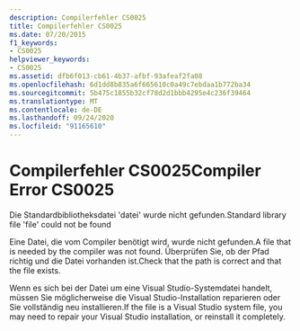 ```yaml
---
description: Compilerfehler CS0025
title: Compilerfehler CS0025
ms.date: 07/20/2015
f1_keywords:
- CS0025
helpviewer_keywords:
- CS0025
ms.assetid: dfb6f013-cb61-4b37-afbf-93afeaf2fa08
ms.openlocfilehash: 6d1dd8b835a6f665610c0a49c7ebdaa1b772ba34
ms.sourcegitcommit: 5b475c1855b32cf78d2d1bbb4295e4c236f39464
ms.translationtype: MT
ms.contentlocale: de-DE
ms.lasthandoff: 09/24/2020
ms.locfileid: "91165610"
---
```

# <a name="compiler-error-cs0025"></a><span data-ttu-id="90059-103">Compilerfehler CS0025</span><span class="sxs-lookup"><span data-stu-id="90059-103">Compiler Error CS0025</span></span>

<span data-ttu-id="90059-104">Die Standardbibliotheksdatei 'datei' wurde nicht gefunden.</span><span class="sxs-lookup"><span data-stu-id="90059-104">Standard library file 'file' could not be found</span></span>  
  
 <span data-ttu-id="90059-105">Eine Datei, die vom Compiler benötigt wird, wurde nicht gefunden.</span><span class="sxs-lookup"><span data-stu-id="90059-105">A file that is needed by the compiler was not found.</span></span> <span data-ttu-id="90059-106">Überprüfen Sie, ob der Pfad richtig und die Datei vorhanden ist.</span><span class="sxs-lookup"><span data-stu-id="90059-106">Check that the path is correct and that the file exists.</span></span>  
  
 <span data-ttu-id="90059-107">Wenn es sich bei der Datei um eine Visual Studio-Systemdatei handelt, müssen Sie möglicherweise die Visual Studio-Installation reparieren oder Sie vollständig neu installieren.</span><span class="sxs-lookup"><span data-stu-id="90059-107">If the file is a Visual Studio system file, you may need to repair your Visual Studio installation, or reinstall it completely.</span></span>
